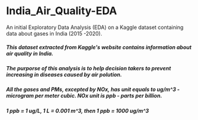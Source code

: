 # India_Air_Quality-EDA
An initial Exploratory Data Analysis (EDA) on a Kaggle dataset containing data about gases in India (2015 -2020).
##### This dataset extracted from Kaggle's website contains information about air quality in India.
##### The purporse of this analysis is to help decision takers to prevent increasing in diseases caused by air polution. 
##### All the gases and PMs, excepted by NOx, has unit equals to ug/m^3 - microgram per meter cubic. NOx unit is ppb - parts per billion. 
##### 1 ppb = 1 ug/L, 1 L = 0.001 m^3, then 1 ppb = 1000 ug/m^3

